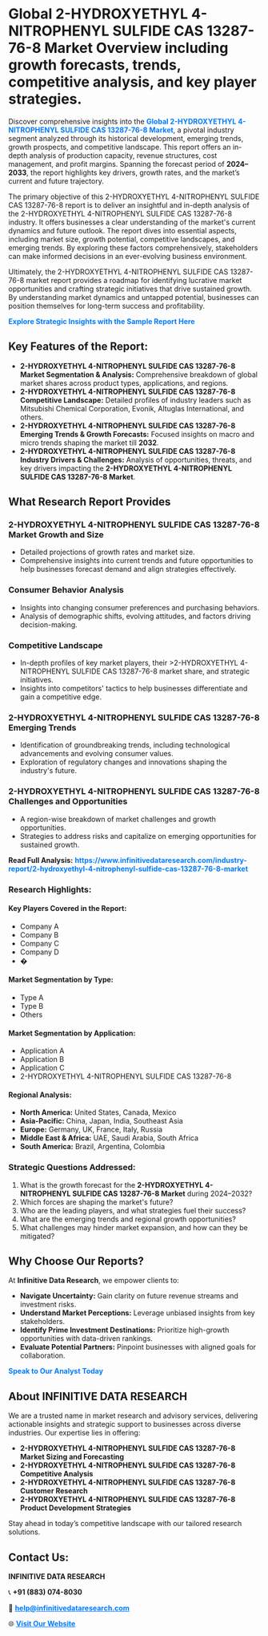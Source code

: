 <h1>Global 2-HYDROXYETHYL 4-NITROPHENYL SULFIDE CAS 13287-76-8 Market Overview including growth forecasts, trends, competitive analysis, and key player strategies.</h1>
<p>
Discover comprehensive insights into the 
<a href="https://www.infinitivedataresearch.com/industry-report/2-hydroxyethyl-4-nitrophenyl-sulfide-cas-13287-76-8-market" rel="dofollow" style="color: #007BFF; text-decoration: none;"><strong>Global 2-HYDROXYETHYL 4-NITROPHENYL SULFIDE CAS 13287-76-8 Market</strong></a>, a pivotal industry segment analyzed through its historical development, emerging trends, growth prospects, and competitive landscape. This report offers an in-depth analysis of production capacity, revenue structures, cost management, and profit margins. Spanning the forecast period of <strong>2024–2033</strong>, the report highlights key drivers, growth rates, and the market’s current and future trajectory.
</p>
<p>
The primary objective of this 2-HYDROXYETHYL 4-NITROPHENYL SULFIDE CAS 13287-76-8 report is to deliver an insightful and in-depth analysis of the 2-HYDROXYETHYL 4-NITROPHENYL SULFIDE CAS 13287-76-8 industry. It offers businesses a clear understanding of the market's current dynamics and future outlook. The report dives into essential aspects, including market size, growth potential, competitive landscapes, and emerging trends. By exploring these factors comprehensively, stakeholders can make informed decisions in an ever-evolving business environment.
</p>
<p>
Ultimately, the 2-HYDROXYETHYL 4-NITROPHENYL SULFIDE CAS 13287-76-8 market report provides a roadmap for identifying lucrative market opportunities and crafting strategic initiatives that drive sustained growth. By understanding market dynamics and untapped potential, businesses can position themselves for long-term success and profitability.
</p>
<p>
<a href="https://www.infinitivedataresearch.com/request-sample/reportId=103492" style="color: #007BFF; text-decoration: none;"><strong>Explore Strategic Insights with the Sample Report Here</strong></a>
</p>

<h2>Key Features of the Report:</h2>
<ul>
<li><strong>2-HYDROXYETHYL 4-NITROPHENYL SULFIDE CAS 13287-76-8 Market Segmentation & Analysis:</strong> Comprehensive breakdown of global market shares across product types, applications, and regions.</li>
<li><strong>2-HYDROXYETHYL 4-NITROPHENYL SULFIDE CAS 13287-76-8 Competitive Landscape:</strong> Detailed profiles of industry leaders such as Mitsubishi Chemical Corporation, Evonik, Altuglas International, and others.</li>
<li><strong>2-HYDROXYETHYL 4-NITROPHENYL SULFIDE CAS 13287-76-8 Emerging Trends & Growth Forecasts:</strong> Focused insights on macro and micro trends shaping the market till <strong>2032</strong>.</li>
<li><strong>2-HYDROXYETHYL 4-NITROPHENYL SULFIDE CAS 13287-76-8 Industry Drivers & Challenges:</strong> Analysis of opportunities, threats, and key drivers impacting the <strong>2-HYDROXYETHYL 4-NITROPHENYL SULFIDE CAS 13287-76-8 Market</strong>.</li>
</ul>

<h2>What Research Report Provides</h2>
<h3>2-HYDROXYETHYL 4-NITROPHENYL SULFIDE CAS 13287-76-8 Market Growth and Size</h3>
<ul>
<li>Detailed projections of growth rates and market size.</li>
<li>Comprehensive insights into current trends and future opportunities to help businesses forecast demand and align strategies effectively.</li>
</ul>

<h3>Consumer Behavior Analysis</h3>
<ul>
<li>Insights into changing consumer preferences and purchasing behaviors.</li>
<li>Analysis of demographic shifts, evolving attitudes, and factors driving decision-making.</li>
</ul>

<h3>Competitive Landscape</h3>
<ul>
<li>In-depth profiles of key market players, their >2-HYDROXYETHYL 4-NITROPHENYL SULFIDE CAS 13287-76-8 market share, and strategic initiatives.</li>
<li>Insights into competitors' tactics to help businesses differentiate and gain a competitive edge.</li>
</ul>

<h3>2-HYDROXYETHYL 4-NITROPHENYL SULFIDE CAS 13287-76-8 Emerging Trends</h3>
<ul>
<li>Identification of groundbreaking trends, including technological advancements and evolving consumer values.</li>
<li>Exploration of regulatory changes and innovations shaping the industry's future.</li>
</ul>

<h3>2-HYDROXYETHYL 4-NITROPHENYL SULFIDE CAS 13287-76-8 Challenges and Opportunities</h3>
<ul>
<li>A region-wise breakdown of market challenges and growth opportunities.</li>
<li>Strategies to address risks and capitalize on emerging opportunities for sustained growth.</li>
</ul>
<p><strong>Read Full Analysis:</strong> <a href="https://www.infinitivedataresearch.com/industry-report/2-hydroxyethyl-4-nitrophenyl-sulfide-cas-13287-76-8-market" rel="dofollow" style="color: #007BFF; text-decoration: none;"><strong>https://www.infinitivedataresearch.com/industry-report/2-hydroxyethyl-4-nitrophenyl-sulfide-cas-13287-76-8-market</strong></a></p>
<h3>Research Highlights:</h3>
<h4>Key Players Covered in the Report:</h4>
<ul><li>Company A</li><li>Company B</li><li>Company C</li><li>Company D</li><li>�</li></ul>
<h4>Market Segmentation by Type:</h4>
<ul><li>Type A</li><li>Type B</li><li>Others</li></ul>
<h4>Market Segmentation by Application:</h4>
<ul><li>Application A</li><li>Application B</li><li>Application C</li><li>2-HYDROXYETHYL 4-NITROPHENYL SULFIDE CAS 13287-76-8</li></ul>

<h4>Regional Analysis:</h4>
<ul>
<li><strong>North America:</strong> United States, Canada, Mexico</li>
<li><strong>Asia-Pacific:</strong> China, Japan, India, Southeast Asia</li>
<li><strong>Europe:</strong> Germany, UK, France, Italy, Russia</li>
<li><strong>Middle East & Africa:</strong> UAE, Saudi Arabia, South Africa</li>
<li><strong>South America:</strong> Brazil, Argentina, Colombia</li>
</ul>

<h3>Strategic Questions Addressed:</h3>
<ol>
<li>What is the growth forecast for the <strong>2-HYDROXYETHYL 4-NITROPHENYL SULFIDE CAS 13287-76-8 Market</strong> during 2024–2032?</li>
<li>Which forces are shaping the market's future?</li>
<li>Who are the leading players, and what strategies fuel their success?</li>
<li>What are the emerging trends and regional growth opportunities?</li>
<li>What challenges may hinder market expansion, and how can they be mitigated?</li>
</ol>

<h2>Why Choose Our Reports?</h2>
<p>At <strong>Infinitive Data Research</strong>, we empower clients to:</p>
<ul>
<li><strong>Navigate Uncertainty:</strong> Gain clarity on future revenue streams and investment risks.</li>
<li><strong>Understand Market Perceptions:</strong> Leverage unbiased insights from key stakeholders.</li>
<li><strong>Identify Prime Investment Destinations:</strong> Prioritize high-growth opportunities with data-driven rankings.</li>
<li><strong>Evaluate Potential Partners:</strong> Pinpoint businesses with aligned goals for collaboration.</li>
</ul>
<p><a href="https://www.infinitivedataresearch.com/industry-report/2-hydroxyethyl-4-nitrophenyl-sulfide-cas-13287-76-8-market" rel="dofollow" style="color: #007BFF; text-decoration: none;"><strong>Speak to Our Analyst Today</strong></a></p>

<h2>About INFINITIVE DATA RESEARCH</h2>
<p>We are a trusted name in market research and advisory services, delivering actionable insights and strategic support to businesses across diverse industries. Our expertise lies in offering:</p>
<ul>
<li><strong>2-HYDROXYETHYL 4-NITROPHENYL SULFIDE CAS 13287-76-8 Market Sizing and Forecasting</strong></li>
<li><strong>2-HYDROXYETHYL 4-NITROPHENYL SULFIDE CAS 13287-76-8 Competitive Analysis</strong></li>
<li><strong>2-HYDROXYETHYL 4-NITROPHENYL SULFIDE CAS 13287-76-8 Customer Research</strong></li>
<li><strong>2-HYDROXYETHYL 4-NITROPHENYL SULFIDE CAS 13287-76-8 Product Development Strategies</strong></li>
</ul>
<p>Stay ahead in today’s competitive landscape with our tailored research solutions.</p>

<h2>Contact Us:</h2>
<p><strong>INFINITIVE DATA RESEARCH</strong></p>
<p>📞 <strong>+91 (883) 074-8030</strong></p>
<p>📧 <strong><a href="mailto:help@infinitivedataresearch.com" style="color: #007BFF;">help@infinitivedataresearch.com</a></strong></p>
<p>🌐 <strong><a href="https://www.infinitivedataresearch.com" rel="dofollow" style="color: #007BFF;">Visit Our Website</a></strong></p>